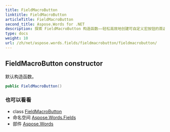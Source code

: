 ```yaml
---
title: FieldMacroButton
linktitle: FieldMacroButton
articleTitle: FieldMacroButton
second_title: Aspose.Words for .NET
description: 探索 FieldMacroButton 构造函数——轻松高效地创建可自定义宏按钮的首选解决方案。立即提升您的工作流程！
type: docs
weight: 10
url: /zh/net/aspose.words.fields/fieldmacrobutton/fieldmacrobutton/
---
```

## FieldMacroButton constructor

默认构造函数。

```csharp
public FieldMacroButton()
```

### 也可以看看

* class [FieldMacroButton](../)
* 命名空间 [Aspose.Words.Fields](../../../aspose.words.fields/)
* 部件 [Aspose.Words](../../../)
